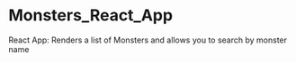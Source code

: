 # Monsters_React_App
React App: Renders a list of Monsters and allows you to search by monster name
